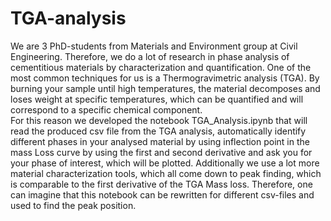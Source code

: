 # TGA-analysis

We are 3 PhD-students from Materials and Environment group at Civil Engineering. Therefore, we do a lot of research in phase analysis of cementitious materials by characterization and quantification. One of the most common techniques for us is a Thermogravimetric analysis (TGA). By burning your sample until high temperatures, the material decomposes and loses weight at specific temperatures, which can be quantified and will correspond to a specific chemical component.  
For this reason we developed the notebook TGA_Analysis.ipynb that will read the produced csv file from the TGA analysis, automatically identify different phases in your analysed material by using inflection point in the mass Loss curve by using the first and second derivative and ask you for your phase of interest, which will be plotted. 
Additionally we use a lot more material characterization tools, which all come down to peak finding, which is comparable to the first derivative of the TGA Mass loss. Therefore, one can imagine that this notebook can be rewritten for different csv-files and used to find the peak position.
